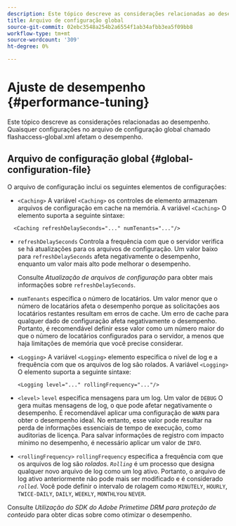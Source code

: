 ```yaml
---
description: Este tópico descreve as considerações relacionadas ao desempenho. Quaisquer configurações no arquivo de configuração global chamado flashaccess-global.xml afetam o desempenho.
title: Arquivo de configuração global
source-git-commit: 02ebc3548a254b2a6554f1ab34afbb3ea5f09bb8
workflow-type: tm+mt
source-wordcount: '309'
ht-degree: 0%

---
```


# Ajuste de desempenho {#performance-tuning}

Este tópico descreve as considerações relacionadas ao desempenho. Quaisquer configurações no arquivo de configuração global chamado flashaccess-global.xml afetam o desempenho.

## Arquivo de configuração global {#global-configuration-file}

O arquivo de configuração inclui os seguintes elementos de configurações:

* `<Caching>` A variável `<Caching>` os controles de elemento armazenam arquivos de configuração em cache na memória. A variável `<Caching>` O elemento suporta a seguinte sintaxe:

```
  <Caching refreshDelaySeconds="..." numTenants="..."/>
```

* `refreshDelaySeconds` Controla a frequência com que o servidor verifica se há atualizações para os arquivos de configuração. Um valor baixo para `refreshDelaySeconds` afeta negativamente o desempenho, enquanto um valor mais alto pode melhorar o desempenho.

  Consulte *Atualização de arquivos de configuração* para obter mais informações sobre `refreshDelaySeconds`.

* `numTenants` especifica o número de locatários. Um valor menor que o número de locatários afeta o desempenho porque as solicitações aos locatários restantes resultam em erros de cache. Um erro de cache para qualquer dado de configuração afeta negativamente o desempenho. Portanto, é recomendável definir esse valor como um número maior do que o número de locatários configurados para o servidor, a menos que haja limitações de memória que você precise considerar.

* `<Logging>` A variável `<Logging>` elemento especifica o nível de log e a frequência com que os arquivos de log são rolados. A variável `<Logging>` O elemento suporta a seguinte sintaxe:

  ```
  <Logging level="..." rollingFrequency="..."/>
  ```

* `<level>`  `level` especifica mensagens para um log. Um valor de `DEBUG` O gera muitas mensagens de log, o que pode afetar negativamente o desempenho. É recomendável aplicar uma configuração de `WARN` para obter o desempenho ideal. No entanto, esse valor pode resultar na perda de informações essenciais de tempo de execução, como auditorias de licença. Para salvar informações de registro com impacto mínimo no desempenho, é necessário aplicar um valor de `INFO`.

* `<rollingFrequency>`  `rollingFrequency` especifica a frequência com que os arquivos de log são *rolados*. *`Rolling`* é um processo que designa qualquer novo arquivo de log como um log ativo. Portanto, o arquivo de log ativo anteriormente não pode mais ser modificado e é considerado *`rolled`*. Você pode definir o intervalo de rolagem como `MINUTELY`, `HOURLY`, `TWICE-DAILY`, `DAILY`, `WEEKLY`, `MONTHLY`ou `NEVER`.

Consulte *Utilização do SDK do Adobe Primetime DRM para proteção de conteúdo* para obter dicas sobre como otimizar o desempenho.
